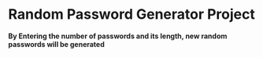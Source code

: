 # Random Password Generator Project
**By Entering the number of passwords and its length, new random passwords will be generated**


